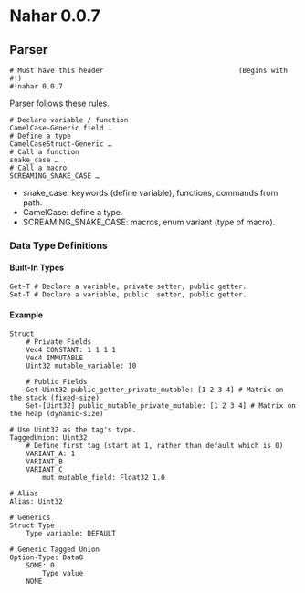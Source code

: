 # Nahar 0.0.7

## Parser
```
# Must have this header                                 (Begins with #!)
#!nahar 0.0.7
```

Parser follows these rules.
```
# Declare variable / function
CamelCase-Generic field …
# Define a type
CamelCaseStruct-Generic …
# Call a function
snake_case …
# Call a macro
SCREAMING_SNAKE_CASE …
```

* snake_case:               keywords (define variable), functions, commands from path.
* CamelCase:                define a type.
* SCREAMING\_SNAKE\_CASE:   macros, enum variant (type of macro).

### Data Type Definitions

#### Built-In Types
```
Get-T # Declare a variable, private setter, public getter.
Set-T # Declare a variable, public  setter, public getter.
```

#### Example
```
Struct
    # Private Fields
    Vec4 CONSTANT: 1 1 1 1
    Vec4 IMMUTABLE
    Uint32 mutable_variable: 10

    # Public Fields
    Get-Uint32 public_getter_private_mutable: [1 2 3 4] # Matrix on the stack (fixed-size)
    Set-[Uint32] public_mutable_private_mutable: [1 2 3 4] # Matrix on the heap (dynamic-size)

# Use Uint32 as the tag's type.
TaggedUnion: Uint32
    # Define first tag (start at 1, rather than default which is 0)
    VARIANT_A: 1
    VARIANT_B
    VARIANT_C
        mut mutable_field: Float32 1.0

# Alias
Alias: Uint32

# Generics
Struct Type
    Type variable: DEFAULT

# Generic Tagged Union
Option-Type: Data8
    SOME: 0
        Type value
    NONE
```
